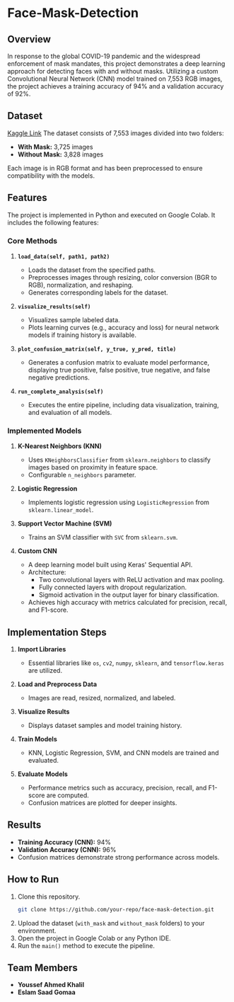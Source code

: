 # Face-Mask-Detection


## Overview

In response to the global COVID-19 pandemic and the widespread enforcement of mask mandates, this project demonstrates a deep learning approach for detecting faces with and without masks. Utilizing a custom Convolutional Neural Network (CNN) model trained on 7,553 RGB images, the project achieves a training accuracy of 94% and a validation accuracy of 92%.

## Dataset
[Kaggle Link](https://www.kaggle.com/datasets/omkargurav/face-mask-dataset/data)
The dataset consists of 7,553 images divided into two folders:
- **With Mask:** 3,725 images
- **Without Mask:** 3,828 images

Each image is in RGB format and has been preprocessed to ensure compatibility with the models.

## Features

The project is implemented in Python and executed on Google Colab. It includes the following features:

### **Core Methods**
1. **`load_data(self, path1, path2)`**
   - Loads the dataset from the specified paths.
   - Preprocesses images through resizing, color conversion (BGR to RGB), normalization, and reshaping.
   - Generates corresponding labels for the dataset.

2. **`visualize_results(self)`**
   - Visualizes sample labeled data.
   - Plots learning curves (e.g., accuracy and loss) for neural network models if training history is available.

3. **`plot_confusion_matrix(self, y_true, y_pred, title)`**
   - Generates a confusion matrix to evaluate model performance, displaying true positive, false positive, true negative, and false negative predictions.

4. **`run_complete_analysis(self)`**
   - Executes the entire pipeline, including data visualization, training, and evaluation of all models.

### **Implemented Models**
1. **K-Nearest Neighbors (KNN)**
   - Uses `KNeighborsClassifier` from `sklearn.neighbors` to classify images based on proximity in feature space.
   - Configurable `n_neighbors` parameter.

2. **Logistic Regression**
   - Implements logistic regression using `LogisticRegression` from `sklearn.linear_model`.

3. **Support Vector Machine (SVM)**
   - Trains an SVM classifier with `SVC` from `sklearn.svm`.

4. **Custom CNN**
   - A deep learning model built using Keras' Sequential API.
   - Architecture:
     - Two convolutional layers with ReLU activation and max pooling.
     - Fully connected layers with dropout regularization.
     - Sigmoid activation in the output layer for binary classification.
   - Achieves high accuracy with metrics calculated for precision, recall, and F1-score.

## Implementation Steps

1. **Import Libraries**
   - Essential libraries like `os`, `cv2`, `numpy`, `sklearn`, and `tensorflow.keras` are utilized.

2. **Load and Preprocess Data**
   - Images are read, resized, normalized, and labeled.

3. **Visualize Results**
   - Displays dataset samples and model training history.

4. **Train Models**
   - KNN, Logistic Regression, SVM, and CNN models are trained and evaluated.

5. **Evaluate Models**
   - Performance metrics such as accuracy, precision, recall, and F1-score are computed.
   - Confusion matrices are plotted for deeper insights.

## Results

- **Training Accuracy (CNN):** 94%
- **Validation Accuracy (CNN):** 96%
- Confusion matrices demonstrate strong performance across models.

## How to Run

1. Clone this repository.
   ```bash
   git clone https://github.com/your-repo/face-mask-detection.git
   ```
2. Upload the dataset (`with_mask` and `without_mask` folders) to your environment.
3. Open the project in Google Colab or any Python IDE.
4. Run the `main()` method to execute the pipeline.

## Team Members

- **Youssef Ahmed Khalil**
- **Eslam Saad Gomaa**

